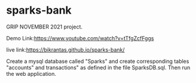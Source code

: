 # sparks-bank
GRIP NOVEMBER 2021 project.

Demo Link:https://www.youtube.com/watch?v=tTfgZcfFggs

live link:https://bikrantas.github.io/sparks-bank/

Create a mysql database called "Sparks" and create corresponding tables "accounts" and transactions" as defined in the file SparksDB.sql.
Then run the web application.
